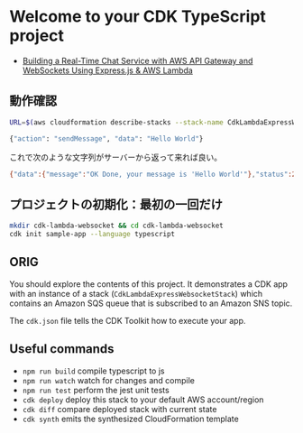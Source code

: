 # Welcome to your CDK TypeScript project

- [Building a Real-Time Chat Service with AWS API Gateway and WebSockets Using Express.js & AWS Lambda](https://medium.com/@sonishubham65/building-a-real-time-chat-service-with-aws-api-gateway-and-websockets-using-express-js-aws-lambda-321e7330c18b)

## 動作確認

```sh
URL=$(aws cloudformation describe-stacks --stack-name CdkLambdaExpressWebsocketStack --query "Stacks[0].Outputs[?OutputKey=='CLEWSWebSocketApiEndpoint'].OutputValue" --output text) && wscat -c "$URL"
```

```sh
{"action": "sendMessage", "data": "Hello World"}
```

これで次のような文字列がサーバーから返って来れば良い。

```sh
{"data":{"message":"OK Done, your message is 'Hello World'"},"status":200}
```

## プロジェクトの初期化：最初の一回だけ

```sh
mkdir cdk-lambda-websocket && cd cdk-lambda-websocket
cdk init sample-app --language typescript
```

## ORIG

You should explore the contents of this project. It demonstrates a CDK app with an instance of a stack (`CdkLambdaExpressWebsocketStack`)
which contains an Amazon SQS queue that is subscribed to an Amazon SNS topic.

The `cdk.json` file tells the CDK Toolkit how to execute your app.

## Useful commands

- `npm run build`   compile typescript to js
- `npm run watch`   watch for changes and compile
- `npm run test`    perform the jest unit tests
- `cdk deploy`      deploy this stack to your default AWS account/region
- `cdk diff`        compare deployed stack with current state
- `cdk synth`       emits the synthesized CloudFormation template
